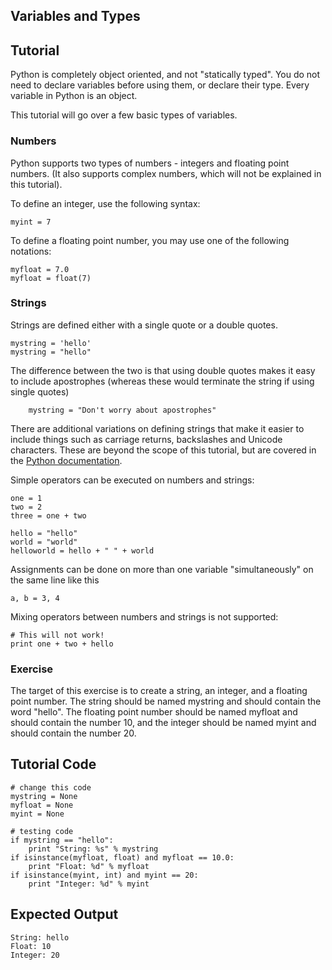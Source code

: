 Variables and Types
-------------------

Tutorial
--------

Python is completely object oriented, and not "statically typed". You do not need to declare variables before using them, or declare their type. Every variable in Python is an object.

This tutorial will go over a few basic types of variables.

### Numbers
Python supports two types of numbers - integers and floating point numbers. (It also supports complex numbers, which will not be explained in this tutorial).

To define an integer, use the following syntax:

	myint = 7

To define a floating point number, you may use one of the following notations:

	myfloat = 7.0
	myfloat = float(7)

### Strings

Strings are defined either with a single quote or a double quotes.

	mystring = 'hello'
	mystring = "hello"

The difference between the two is that using double quotes makes it easy to include apostrophes (whereas these would terminate the string if using single quotes)

        mystring = "Don't worry about apostrophes"

There are additional variations on defining strings that make it easier to include things such as carriage returns, backslashes and Unicode characters. These are beyond the scope of this tutorial, but are covered in the [Python documentation](http://docs.python.org/tutorial/introduction.html#strings "Strings in Python Tutorial"). 

Simple operators can be executed on numbers and strings:

	one = 1
	two = 2
	three = one + two

	hello = "hello"
	world = "world"
	helloworld = hello + " " + world

Assignments can be done on more than one variable "simultaneously" on the same line like this

	a, b = 3, 4

Mixing operators between numbers and strings is not supported:

	# This will not work!
	print one + two + hello


### Exercise

The target of this exercise is to create a string, an integer, and a floating point number. The string should be named mystring and should contain the word "hello". The floating point number should be named myfloat and should contain the number 10, and the integer should be named myint and should contain the number 20. 

Tutorial Code
-------------
	# change this code
	mystring = None
	myfloat = None
	myint = None

	# testing code
	if mystring == "hello":
	    print "String: %s" % mystring
	if isinstance(myfloat, float) and myfloat == 10.0:
	    print "Float: %d" % myfloat
	if isinstance(myint, int) and myint == 20:
	    print "Integer: %d" % myint

Expected Output
---------------
	String: hello
	Float: 10
	Integer: 20